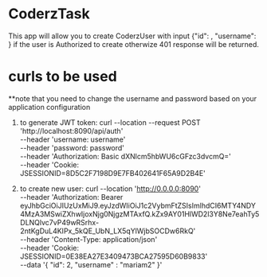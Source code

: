 # CoderzTask
This app will allow you to create CoderzUser with input {"id": , "username": } if the user is Authorized to create 
otherwize 401 response will be returned. 

# curls to be used 
**note that you need to change the username and password based on your application configuration 
1. to generate JWT token: 
curl --location --request POST 'http://localhost:8090/api/auth' \
--header 'username: username' \
--header 'password: password' \
--header 'Authorization: Basic dXNlcm5hbWU6cGFzc3dvcmQ=' \
--header 'Cookie: JSESSIONID=8D5C2F7198D9E7FB402641F65A9D2B4E'

2. to create new user: 
curl --location 'http://0.0.0.0:8090' \
--header 'Authorization: Bearer eyJhbGciOiJIUzUxMiJ9.eyJzdWIiOiJ1c2VybmFtZSIsImlhdCI6MTY4NDY4MzA3MSwiZXhwIjoxNjg0NjgzMTAxfQ.kZx9AY01HlWD2l3Y8Ne7eahTy5DLNQlvc7vP49wRSrhx-2ntKgDuL4KIPx_5kQE_UbN_LX5qYlWjbSOCDw6RkQ' \
--header 'Content-Type: application/json' \
--header 'Cookie: JSESSIONID=0E38EA27E3409473BCA27595D60B9833' \
--data '{
    "id": 2,
    "username" : "mariam2"
}'
